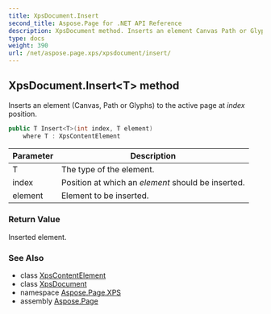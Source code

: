 ```yaml
---
title: XpsDocument.Insert
second_title: Aspose.Page for .NET API Reference
description: XpsDocument method. Inserts an element Canvas Path or Glyphs to the active page at index position
type: docs
weight: 390
url: /net/aspose.page.xps/xpsdocument/insert/
---
```

## XpsDocument.Insert&lt;T&gt; method

Inserts an element (Canvas, Path or Glyphs) to the active page at *index* position.

```csharp
public T Insert<T>(int index, T element)
    where T : XpsContentElement
```

| Parameter | Description |
| --- | --- |
| T | The type of the element. |
| index | Position at which an *element* should be inserted. |
| element | Element to be inserted. |

### Return Value

Inserted element.

### See Also

* class [XpsContentElement](../../../aspose.page.xps.xpsmodel/xpscontentelement/)
* class [XpsDocument](../)
* namespace [Aspose.Page.XPS](../../xpsdocument/)
* assembly [Aspose.Page](../../../)


